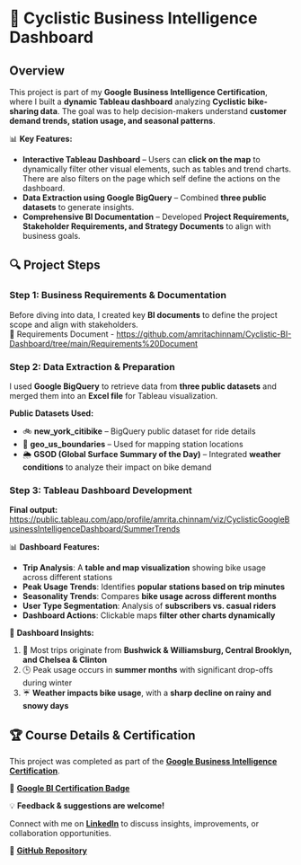 # 🚴 Cyclistic Business Intelligence Dashboard  

## **Overview**  
This project is part of my **Google Business Intelligence Certification**, where I built a **dynamic Tableau dashboard** analyzing **Cyclistic bike-sharing data**. The goal was to help decision-makers understand **customer demand trends, station usage, and seasonal patterns**.  

📊 **Key Features:**  
- **Interactive Tableau Dashboard** – Users can **click on the map** to dynamically filter other visual elements, such as tables and trend charts.  There are also filters on the page which self define the actions on the dashboard.
- **Data Extraction using Google BigQuery** – Combined **three public datasets** to generate insights.  
- **Comprehensive BI Documentation** – Developed **Project Requirements, Stakeholder Requirements, and Strategy Documents** to align with business goals.  


## 🔍 **Project Steps**  

### **Step 1: Business Requirements & Documentation**  
Before diving into data, I created key **BI documents** to define the project scope and align with stakeholders.  
📂 Requirements Document - https://github.com/amritachinnam/Cyclistic-BI-Dashboard/tree/main/Requirements%20Document 


### **Step 2: Data Extraction & Preparation**  
I used **Google BigQuery** to retrieve data from **three public datasets** and merged them into an **Excel file** for Tableau visualization.  


 **Public Datasets Used:**  
- 🚲 **new_york_citibike** – BigQuery public dataset for ride details  
- 📍 **geo_us_boundaries** – Used for mapping station locations  
- 🌦️ **GSOD (Global Surface Summary of the Day)** – Integrated **weather conditions** to analyze their impact on bike demand  


### **Step 3: Tableau Dashboard Development**  
**Final output:** https://public.tableau.com/app/profile/amrita.chinnam/viz/CyclisticGoogleBusinessIntelligenceDashboard/SummerTrends

📊 **Dashboard Features:**  
- **Trip Analysis**: A **table and map visualization** showing bike usage across different stations  
- **Peak Usage Trends**: Identifies **popular stations based on trip minutes**  
- **Seasonality Trends**: Compares **bike usage across different months**  
- **User Type Segmentation**: Analysis of **subscribers vs. casual riders**  
- **Dashboard Actions**: Clickable maps **filter other charts dynamically**  

📝 **Dashboard Insights:**  
1. 🚴 Most trips originate from **Bushwick & Williamsburg, Central Brooklyn, and Chelsea & Clinton**  
2. 🕒 Peak usage occurs in **summer months** with significant drop-offs during winter  
3. ☔ **Weather impacts bike usage**, with a **sharp decline on rainy and snowy days**  


## 🏆 **Course Details & Certification**  
This project was completed as part of the **[Google Business Intelligence Certification](https://www.coursera.org/professional-certificates/google-business-intelligence)**.  

📜 **[Google BI Certification Badge](https://www.credly.com/badges/b28be961-1548-45cf-bd3e-47df0f5fdb33/linked_in_profile)**  

💡 **Feedback & suggestions are welcome!** 

Connect with me on **[LinkedIn](https://www.linkedin.com/in/amrita-chinnam-866545190/)** to discuss insights, improvements, or collaboration opportunities.  

🔗 **[GitHub Repository](https://github.com/amritachinnam/Cyclistic-BI-Dashboard/tree/main)**  
